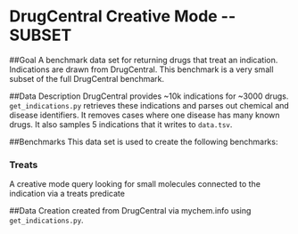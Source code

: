 # DrugCentral Creative Mode -- SUBSET

##Goal
A benchmark data set for returning drugs that treat an indication.  Indications are drawn from DrugCentral. This benchmark is a very small subset of the full DrugCentral benchmark.

##Data Description
DrugCentral provides ~10k indications for ~3000 drugs. `get_indications.py` retrieves these indications and parses out chemical and disease identifiers. It removes cases where one disease has many known drugs. It also samples 5 indications that it writes to `data.tsv`.

##Benchmarks
This data set is used to create the following benchmarks:

### Treats
A creative mode query looking for small molecules connected to the indication via a treats predicate


##Data Creation
created from DrugCentral via mychem.info using `get_indications.py`.
